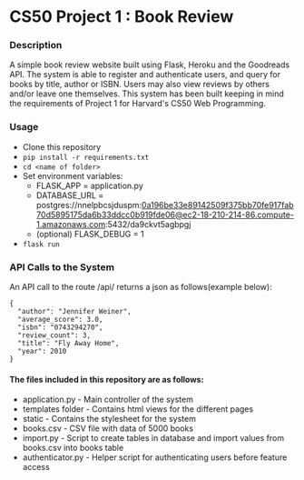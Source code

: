# CS50 Project 1 : Book Review

### Description
A simple book review website built using Flask, Heroku and the Goodreads API. The system is able to register and authenticate users, and query for books by title, author or ISBN. Users may also view reviews by others and/or leave one themselves. This system has been built keeping in mind the requirements of Project 1 for Harvard's CS50 Web Programming. 

### Usage
- Clone this repository
- ``` pip install -r requirements.txt ```
- ``` cd <name of folder> ```
- Set environment variables:
    - FLASK_APP = application.py
    - DATABASE_URL = postgres://nnelpbcsjduspm:0a196be33e89142509f375bb70fe917fab70d5895175da6b33ddcc0b919fde06@ec2-18-210-214-86.compute-1.amazonaws.com:5432/da9ckvt5agbpgj
    - (optional) FLASK_DEBUG = 1
- ``` flask run ```

### API Calls to the System
An API call to the route /api/<isbn> returns a json as follows(example below):
```
{
  "author": "Jennifer Weiner", 
  "average_score": 3.0, 
  "isbn": "0743294270", 
  "review_count": 3, 
  "title": "Fly Away Home", 
  "year": 2010
}
```

#### The files included in this repository are as follows:
- application.py - Main controller of the system
- templates folder - Contains html views for the different pages
- static - Contains the stylesheet for the system
- books.csv - CSV file with data of 5000 books
- import.py - Script to create tables in database and import values from books.csv into books table
- authenticator.py - Helper script for authenticating users before feature access

